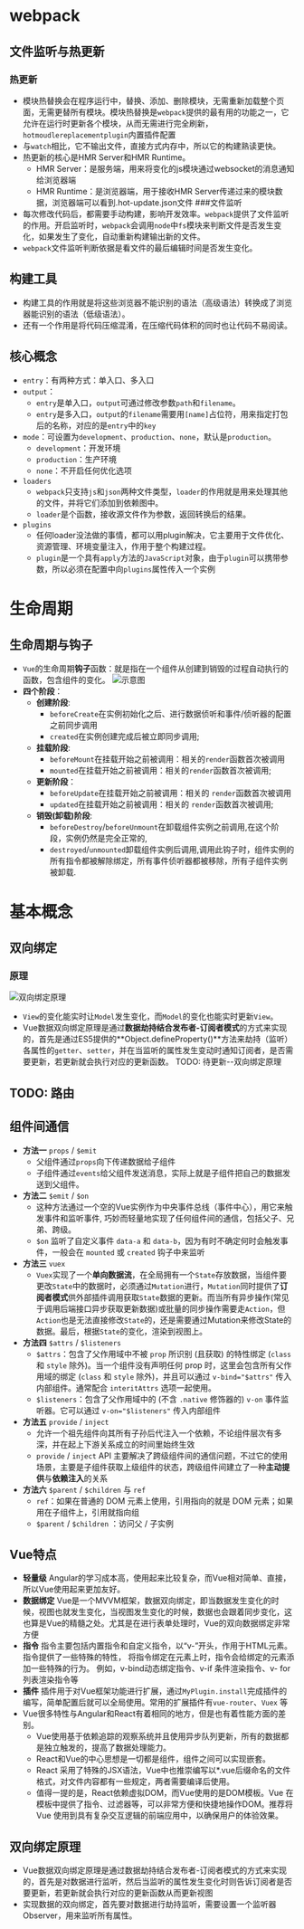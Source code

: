 # webpack

## 文件监听与热更新
### 热更新
- 模块热替换会在程序运行中，替换、添加、删除模块，无需重新加载整个页面，无需更替所有模块。模块热替换是`webpack`提供的最有用的功能之一，它允许在运行时更新各个模块，从而无需进行完全刷新，`hotmoudlereplacementplugin`内置插件配置 
- 与`watch`相比，它不输出文件，直接方式内存中，所以它的构建熟读更快。
- 热更新的核心是HMR Server和HMR Runtime。
  - HMR Server：是服务端，用来将变化的js模块通过websocket的消息通知给浏览器端
  - HMR Runtime：是浏览器端，用于接收HMR Server传递过来的模块数据，浏览器端可以看到.hot-update.json文件
###文件监听
- 每次修改代码后，都需要手动构建，影响开发效率。`webpack`提供了文件监听的作用。开启监听时，`webpack`会调用`node`中`fs`模块来判断文件是否发生变化，如果发生了变化，自动重新构建输出新的文件。
- `webpack`文件监听判断依据是看文件的最后编辑时间是否发生变化。

## 构建工具
- 构建工具的作用就是将这些浏览器不能识别的语法（高级语法）转换成了浏览器能识别的语法（低级语法）。
- 还有一个作用是将代码压缩混淆，在压缩代码体积的同时也让代码不易阅读。

## 核心概念
- `entry`：有两种方式：单入口、多入口
- `output`：
  - `entry`是单入口，`output`可通过修改参数`path`和`filename`。
  - `entry`是多入口，`output`的`filename`需要用`[name]`占位符，用来指定打包后的名称，对应的是`entry`中的`key`
- `mode`：可设置为`development`、`production`、`none`，默认是`production`。
  - `development`：开发环境
  - `production`：生产环境
  - `none`：不开启任何优化选项
- `loaders`
  - `webpack`只支持`js`和`json`两种文件类型，`loader`的作用就是用来处理其他的文件，并将它们添加到依赖图中。
  - `loader`是个函数，接收源文件作为参数，返回转换后的结果。
- `plugins`
  - 任何loader没法做的事情，都可以用plugin解决，它主要用于文件优化、资源管理、环境变量注入，作用于整个构建过程。
  - `plugin`是一个具有`apply`方法的`JavaScript`对象，由于`plugin`可以携带参数，所以必须在配置中向`plugins`属性传入一个实例
  
# 生命周期
## 生命周期与钩子
- `Vue`的生命周期**钩子**函数：就是指在一个组件从创建到销毁的过程自动执行的函数，包含组件的变化。
![示意图](https://cn.vuejs.org/images/lifecycle.png)
- **四个阶段**：
  - **创建阶段**: 
    - `beforeCreate`在实例初始化之后、进行数据侦听和事件/侦听器的配置之前同步调用
    - `created`在实例创建完成后被立即同步调用;
  - **挂载阶段**:
    - `beforeMount`在挂载开始之前被调用：相关的`render`函数首次被调用
    - `mounted`在挂载开始之前被调用：相关的`render`函数首次被调用;
  - **更新阶段**：
    - `beforeUpdate`在挂载开始之前被调用：相关的 `render`函数首次被调用
    - `updated`在挂载开始之前被调用：相关的 `render`函数首次被调用;
  - **销毁(卸载)阶段**:   
    - `beforeDestroy`/`beforeUnmount`在卸载组件实例之前调用,在这个阶段，实例仍然是完全正常的,
    - `destroyed`/`unmounted`卸载组件实例后调用,调用此钩子时，组件实例的所有指令都被解除绑定，所有事件侦听器都被移除，所有子组件实例被卸载.

# 基本概念
## 双向绑定
### 原理
![双向绑定原理](https://uploadfiles.nowcoder.com/images/20210401/447785786_1617244044166/C21B5ECC8B63BE4DC27B38A70C75A1CB)
- `View`的变化能实时让`Model`发生变化，而`Model`的变化也能实时更新`View`。
- Vue数据双向绑定原理是通过**数据劫持结合发布者-订阅者模式**的方式来实现的，首先是通过ES5提供的**Object.defineProperty()**方法来劫持（监听）各属性的`getter`、`setter`，并在当监听的属性发生变动时通知订阅者，是否需要更新，若更新就会执行对应的更新函数。
TODO: 待更新--<a src = "https://blog.nowcoder.net/n/8517450fe4fd4220b4078f9c61e42ec1">双向绑定原理</a>

## TODO: 路由

## 组件间通信
- **方法一** `props` / `$emit`
  - 父组件通过`props`向下传递数据给子组件
  - 子组件通过`events`给父组件发送消息，实际上就是子组件把自己的数据发送到父组件。
- **方法二** `$emit` / `$on`
  - 这种方法通过一个空的Vue实例作为中央事件总线（事件中心），用它来触发事件和监听事件, 巧妙而轻量地实现了任何组件间的通信，包括父子、兄弟、跨级。
  - `$on` 监听了自定义事件 `data-a` 和 `data-b`，因为有时不确定何时会触发事件，一般会在 `mounted` 或 `created` 钩子中来监听
- **方法三** `vuex`
  - `Vuex`实现了一个**单向数据流**，在全局拥有一个`State`存放数据，当组件要更改`State`中的数据时，必须通过`Mutation`进行，`Mutation`同时提供了**订阅者模式**供外部插件调用获取`State`数据的更新。而当所有异步操作(常见于调用后端接口异步获取更新数据)或批量的同步操作需要走`Action`，但`Action`也是无法直接修改`State`的，还是需要通过Mutation来修改State的数据。最后，根据`State`的变化，渲染到视图上。
- **方法四** `$attrs` / `$listeners`
  - `$attrs`：包含了父作用域中不被 `prop` 所识别 (且获取) 的特性绑定 (`class` 和 `style` 除外)。当一个组件没有声明任何 prop 时，这里会包含所有父作用域的绑定 (`class` 和 `style` 除外)，并且可以通过 `v-bind="$attrs"` 传入内部组件。通常配合 `interitAttrs` 选项一起使用。
  - `$listeners`：包含了父作用域中的 (不含 `.native` 修饰器的) `v-on` 事件监听器。它可以通过 `v-on="$listeners"` 传入内部组件
- **方法五** `provide` / `inject`
  - 允许一个祖先组件向其所有子孙后代注入一个依赖，不论组件层次有多深，并在起上下游关系成立的时间里始终生效
  - `provide` / `inject` API 主要解决了跨级组件间的通信问题，不过它的使用场景，主要是子组件获取上级组件的状态，跨级组件间建立了一种**主动提供**与**依赖注入**的关系
- **方法六** `$parent` / `$children` 与 `ref`
  - `ref`：如果在普通的 DOM 元素上使用，引用指向的就是 DOM 元素；如果用在子组件上，引用就指向组
  - `$parent` / `$children` ：访问父 / 子实例

## Vue特点
- **轻量级** Angular的学习成本高，使用起来比较复杂，而Vue相对简单、直接，所以Vue使用起来更加友好。
- **数据绑定** Vue是一个MVVM框架，数据双向绑定，即当数据发生变化的时候，视图也就发生变化，当视图发生变化的时候，数据也会跟着同步变化，这也算是Vue的精髓之处。尤其是在进行表单处理时，Vue的双向数据绑定非常方便
- **指令** 指令主要包括内置指令和自定义指令，以“v-”开头，作用于HTML元素。指令提供了一些特殊的特性， 将指令绑定在元素上时，指令会给绑定的元素添加一些特殊的行为。 例如，v-bind动态绑定指令、v-if 条件渲染指令、v- for列表渲染指令等
- **插件** 插件用于对Vue框架功能进行扩展，通过`MyPlugin.install`完成插件的编写，简单配置后就可以全局使用。常用的扩展插件有`vue-router`、`Vuex` 等
- Vue很多特性与Angular和React有着相同的地方，但是也有着性能方面的差别。
  - Vue使用基于依赖追踪的观察系统并且使用异步队列更新，所有的数据都是独立触发的，提高了数据处理能力。
  - React和Vue的中心思想是一切都是组件，组件之间可以实现嵌套。
  - React 采用了特殊的JSX语法，Vue中也推崇编写以*.vue后缀命名的文件格式，对文件内容都有一些规定，两者需要编译后使用。
  - 值得一提的是，React依赖虚拟DOM，而Vue使用的是DOM模板。Vue 在模板中提供了指令、过滤器等，可以非常方便和快捷地操作DOM。推荐将Vue 使用到具有复杂交互逻辑的前端应用中，以确保用户的体验效果。

## 双向绑定原理
- Vue数据双向绑定原理是通过数据劫持结合发布者-订阅者模式的方式来实现的，首先是对数据进行监听，然后当监听的属性发生变化时则告诉订阅者是否要更新，若更新就会执行对应的更新函数从而更新视图
- 实现数据的双向绑定，首先要对数据进行劫持监听，需要设置一个监听器Observer，用来监听所有属性。